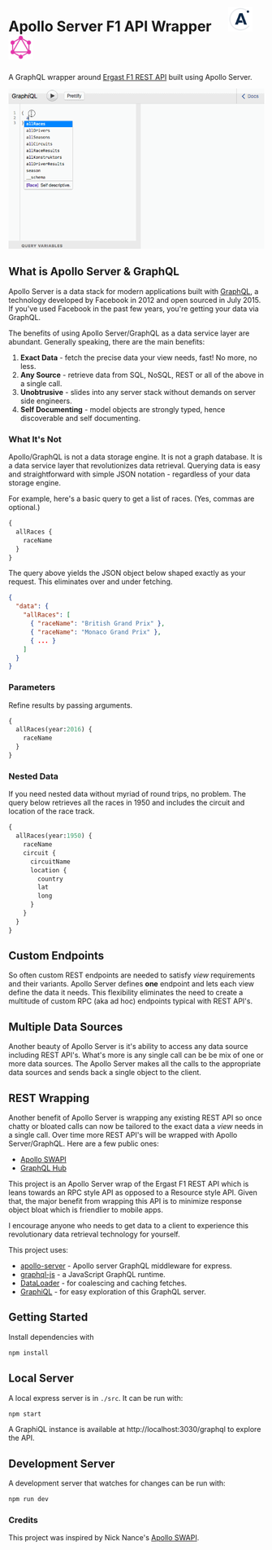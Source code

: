 <h1>Apollo Server F1 API Wrapper &nbsp; &nbsp;
<img src="./doc/images/apollo-64-opq.gif" width="48px" height="48px">
<img src="./doc/images/GraphQL_logo_64.png" width="48px" height="48px">
</h1>

A GraphQL wrapper around [Ergast F1 REST API](http://ergast.com/mrd/) built using Apollo Server.

![GitHub Logo](./doc/images/Apollo-F1.gif) 


## What is Apollo Server & GraphQL

Apollo Server is a data stack for modern applications built with [GraphQL](https://medium.com/apollo-stack/the-basics-of-graphql-in-5-links-9e1dc4cac055#.yr1awqpig), a 
technology developed by Facebook in 2012 and open sourced in July 2015. If you've used Facebook in the past few years, 
you're getting your data via GraphQL. 

The benefits of using Apollo Server/GraphQL as a data service layer are abundant. Generally speaking, there are the main benefits:

1. **Exact Data** - fetch the precise data your view needs, fast! No more, no less.
2. **Any Source** - retrieve data from SQL, NoSQL, REST or all of the above in a single call.
3. **Unobtrusive** - slides into any server stack without demands on server side engineers.
4. **Self Documenting** - model objects are strongly typed, hence discoverable and self documenting.


### What It's Not

Apollo/GraphQL is not a data storage engine. It is not a graph database. It is a data service layer that revolutionizes
data retrieval. Querying data is easy and straightforward with simple JSON notation - regardless of your data storage engine.

For example, here's a basic query to get a list of races. (Yes, commas are optional.)   

```GraphQL
{
  allRaces {
    raceName
  }
}
```

The query above yields the JSON object below shaped exactly as your request. This eliminates over and under fetching.

```JSON
{
  "data": {
    "allRaces": [
      { "raceName": "British Grand Prix" },
      { "raceName": "Monaco Grand Prix" },
      { ... }
    ]
  }
}
```

### Parameters

Refine results by passing arguments.

```GraphQL
{
  allRaces(year:2016) {
    raceName
  }
}
```

### Nested Data

If you need nested data without myriad of round trips, no problem. The query below retrieves all the races 
in 1950 and includes the circuit and location of the race track. 

```GraphQL
{
  allRaces(year:1950) {
    raceName
    circuit {
      circuitName
      location {
        country
        lat
        long
      }
    }
  }
}
```

## Custom Endpoints

So often custom REST endpoints are needed to satisfy _view_ requirements and their variants. 
Apollo Server defines **one** endpoint and lets each view define the data it needs. This flexibility
eliminates the need to create a multitude of custom RPC (aka ad hoc) endpoints typical with REST API's.  


## Multiple Data Sources

Another beauty of Apollo Server is it's ability to access any data source including REST API's. 
What's more is any single call can be be mix of one or more data sources. The Apollo Server makes
all the calls to the appropriate data sources and sends back a single object to the client. 

## REST Wrapping

Another benefit of Apollo Server is wrapping any existing REST API so once chatty or 
bloated calls can now be tailored to the exact data a _view_ needs in a single call. 
Over time more REST API's will be wrapped with Apollo Server/GraphQL. Here are a few public ones:

* [Apollo SWAPI](https://github.com/nnance/swapi-apollo)
* [GraphQL Hub](https://www.graphqlhub.com/)


This project is an Apollo Server wrap of the Ergast F1 REST API which is leans towards an RPC style API
as opposed to a Resource style API. Given that, the major benefit from wrapping this API is to minimize 
response object bloat which is friendlier to mobile apps. 

I encourage anyone who needs to get data to a client to experience this revolutionary data retrieval 
technology for yourself.

This project uses:

* [apollo-server](https://github.com/apollostack/apollo-server) - Apollo server GraphQL middleware for express.
* [graphql-js](https://github.com/graphql/graphql-js) - a JavaScript GraphQL runtime.
* [DataLoader](https://github.com/facebook/dataloader) - for coalescing and caching fetches.
* [GraphiQL](https://github.com/graphql/graphiql) - for easy exploration of this GraphQL server.

## Getting Started

Install dependencies with

```sh
npm install
```

## Local Server

A local express server is in `./src`. It can be run with:

```sh
npm start
```

A GraphiQL instance is available at http://localhost:3030/graphql to
explore the API.

## Development Server

A development server that watches for changes can be run with:

```sh
npm run dev
```

### Credits
This project was inspired by Nick Nance's [Apollo SWAPI](https://github.com/nnance/swapi-apollo).
